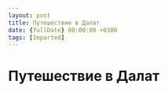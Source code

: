 ```yaml
---
layout: post
title: Путешествие в Далат
date: {fullDate} 00:00:00 +0300
tags: [Imported]
---
```

# Путешествие в Далат 

